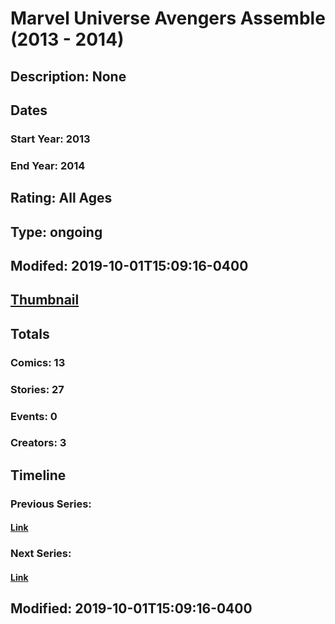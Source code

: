 # Marvel Universe Avengers Assemble (2013 - 2014)
## Description: None
## Dates
### Start Year: 2013
### End Year: 2014
## Rating: All Ages
## Type: ongoing
## Modifed: 2019-10-01T15:09:16-0400
## [Thumbnail](http://i.annihil.us/u/prod/marvel/i/mg/2/d0/58ebfd2b29edf.jpg)
## Totals
### Comics: 13
### Stories: 27
### Events: 0
### Creators: 3
## Timeline
### Previous Series: 
#### [Link]()
### Next Series: 
#### [Link]()
## Modified: 2019-10-01T15:09:16-0400